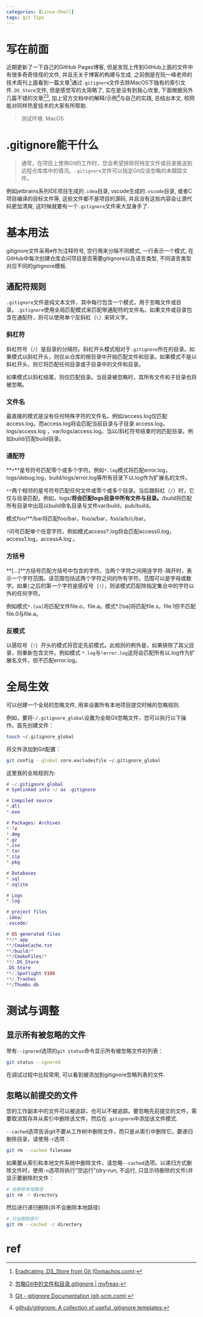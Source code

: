 ```yaml
---
categories: [Linux-Shell]
tags: git Tips
---
```


# 写在前面

近期更新了一下自己的GitHub Pages博客, 但是发现上传到GitHub上面的文件中有很多奇奇怪怪的文件, 并且无关于博客的构建与生成. 之前倒是在阮一峰老师的技术周刊上面看到一篇文章[^1]通过`.gitignore`文件去除MacOS下独有的索引文件`.DS_Store`文件, 但是感觉写的太简略了, 实在是没有到我心坎里, 下面根据另外几篇不错的文章[^2][^3], 加上官方文档中的解释/示例[^4]与自己的实践, 总结出本文, 校网能对同样热爱技术的大家有所帮助. 

>   测试环境: MacOS

# .gitignore能干什么

>   通常，在项目上使用Git的工作时，您会希望排除将特定文件或目录推送到远程仓库库中的情况。`.gitignore`文件可以指定Git应该忽略的未跟踪文件。

例如jetbrains系列IDE项目生成的`.idea`目录, vscode生成的`.vscode`目录, 或者C项目编译的目标文件等, 这些文件都不是项目的源码, 并且没有这些内容会让源代码更加清爽, 这时候就要有一个`.gitignore`文件来大显身手了. 



# 基本用法

gitignore文件采用`#`作为注释符号, 空行用来分隔不同模式, 一行表示一个模式, 在GitHub中每次创建仓库会问项目是否需要gitignore以及语言类型, 不同语言类型对应不同的gitignore模板.

## 通配符规则

`.gitignore`文件是纯文本文件，其中每行包含一个模式，用于忽略文件或目录。`.gitignore`使用全局匹配模式来匹配带通配符的文件名。如果文件或目录包含在通配符，则可以使用单个反斜杠（`\`）来转义字。

### 斜杠符

斜杠符号（`/`）是目录的分隔符。斜杠开头模式相对于`.gitignore`所在的目录。如果模式以斜杠开头，则仅从仓库的根目录中开始匹配文件和目录。如果模式不是以斜杠开头，则它将匹配任何目录或子目录中的文件和目录。

如果模式以斜杠结尾，则仅匹配目录。当目录被忽略时，其所有文件和子目录也将被忽略。

### 文件名

最直接的模式是没有任何特殊字符的文件名。例如/access.log仅匹配access.log。而access.log将会匹配当前目录与子目录 access.log，logs/access.log ，var/logs/access.log。当以/斜杠符号结束时则匹配目录。例如build/匹配build目录。

### 通配符

**`*`**星号符号匹配零个或多个字符。例如`*.log`模式将匹配error.log，logs/debug.log，build/logs/error.log等所有目录下以.log作为扩展名的文件。

`**`两个相邻的星号符号匹配任何文件或零个或多个目录。当后跟斜杠（`/`）时，它仅与目录匹配。例如，logs/**将会匹配logs目录中所有文件与目录。**/build将匹配所有目录中出现以build命名目录与文件var/build，pub/build。

模式foo/**/bar将匹配foo/bar，foo/a/bar，foo/a/b/c/bar。

`?`问号匹配单个任意字符。例如模式access?.log将会匹配access0.log，access1.log，accessA.log 。

### 方括号

**[...]**方括号匹配方括号中包含的字符。当两个字符之间用连字符`-`隔开时，表示一个字符范围。该范围包括这两个字符之间的所有字符。范围可以是字母或数字。如果`[`之后的第一个字符是感叹号（`!`），则该模式匹配除指定集合中的字符以外的任何字符。

例如模式`*.[oa]`将匹配文件file.o，file.a。模式*.[!oa]将匹配file.s，file.1但不匹配file.0与file.a。

### 反模式

以感叹号（`!`）开头的模式将否定先前模式。此规则的例外是，如果排除了其父目录，则重新包含文件。例如模式 `*.log`与`!error.log`这将会匹配所有以.log作为扩展名文件，但不匹配error.log。



# 全局生效

可以创建一个全局的忽略文件, 用来设置所有本地项目提交时候的忽略规则.

例如，要将`~/.gitignore_global`设置为全局Git忽略文件，您可以执行以下操作。首先创建文件：

```bash
touch ~/.gitignore_global
```

将文件添加到Git配置：

```bash
git config --global core.excludesfile ~/.gitignore_global
```

这里我的全局规则为:

```lua
# ~/.gitignore_global
# Symlinked into ~/ as .gitignore

# Compiled source
*.dll
*.exe

# Packages/ Archives
*.7z
*.dmg
*.gz
*.iso
*.tar
*.zip
*.pkg

# Databases
*.sql
*.sqlite

# Logs
*.log

# project files
.idea/
.vscode/

# OS generated files
**/*.app
**/CmakeCache.txt
**/build/*
**/CmakeFiles/*
**/.DS_Store
.DS_Store
**/.Spotlight-V100
**/.Trashes
**/Thumbs.db
```



# 测试与调整

## 显示所有被忽略的文件

带有`--ignored`选项的`git status`命令显示所有被忽略文件的列表：

```bash
git status --ignored
```

在调试过程中比较常用, 可以看到被添加到gitignore忽略列表的文件. 



## 忽略以前提交的文件

您的工作副本中的文件可以被追踪，也可以不被追踪。要忽略先前提交的文件，需要取消暂存并从索引中删除该文件，然后在`.gitignore`中添加该文件模式.

`--cached`选项告诉git不要从工作树中删除文件，而只是从索引中删除它。要递归删除目录，请使用`-r`选项：

```bash
git rm --cached filename
```

如果要从索引和本地文件系统中删除文件，请忽略`--cached`选项。以递归方式删除文件时，使用`-n`选项将执行“空运行”(dry-run, 不运行, 只显示待删除的文件)并显示要删除的文件：

```bash
# 会删除本地路径
git rm -r directory 
```

然后进行递归删除(并不会删除本地路径)

```bash
# 只会删除索引
git rm --cached -r directory
```



# ref

[^1]:[Eradicating .DS_Store from Git (0xmachos.com)](https://0xmachos.com/2020-01-22-Eradicating-.DS_Store-From-Git/);
[^2]:[忽略Git中的文件和目录.gitignore | myfreax](https://www.myfreax.com/gitignore-ignoring-files-in-git/);
[^3]:[Git - gitignore Documentation (git-scm.com)](https://git-scm.com/docs/gitignore);
[^4]:[github/gitignore: A collection of useful .gitignore templates](https://github.com/github/gitignore);

